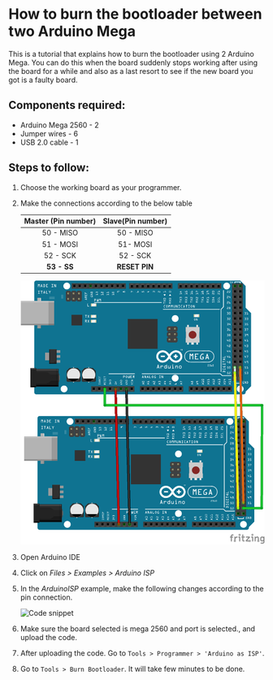 # How to burn the bootloader between two Arduino Mega

This is a tutorial that explains how to burn the bootloader using 2 Arduino Mega. You can do this when the board suddenly stops working after using the board for a while and also as a last resort to see if the new board you got is a faulty board.

## Components required:

* Arduino Mega 2560 - 2
* Jumper wires - 6
* USB 2.0 cable - 1

## Steps to follow:

1. Choose the working board as your programmer.
2. Make the connections according to the below table
   
   | Master (Pin number) 	| Slave(Pin number) 	|
   |:-------------------:	|:-----------------:	|
   | 50 - MISO           	| 50 - MISO         	|
   | 51 - MOSI           	| 51- MOSI          	|
   | 52 - SCK            	| 52 - SCK          	|
   | **53 - SS**           | **RESET PIN**      |
   
   
   ![Mega-To-Mega connections](/assets/img/hardware/boards/mega-to-mega_connection.png)

3. Open Arduino IDE
4. Click on *Files > Examples > Arduino ISP*
6. In the *ArduinoISP* example, make the following changes according to the pin connection.

   ![Code snippet](https://create.arduino.cc/example/builtin/11.ArduinoISP%5CArduinoISP/ArduinoISP/preview?embed&snippet=L68-L89&hidenumbers#L73,L85-L87)

7. Make sure the board selected is mega 2560 and port is selected., and upload the code.
8. After uploading the code. Go to `Tools > Programmer > 'Arduino as ISP'`.
9.  Go to `Tools > Burn Bootloader`.  It will take few minutes to be done.
